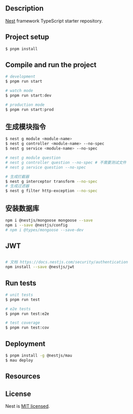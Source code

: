 ## Description

[Nest](https://github.com/nestjs/nest) framework TypeScript starter repository.

## Project setup

```bash
$ pnpm install
```

## Compile and run the project

```bash
# development
$ pnpm run start

# watch mode
$ pnpm run start:dev

# production mode
$ pnpm run start:prod
```

## 生成模块指令
```bash
$ nest g module <module-name>
$ nest g controller <module-name> --no-spec
$ nest g service <module-name> --no-spec

# nest g module question
# nest g controller question --no-spec # 不需要测试文件
# nest g service question --no-spec

# 生成拦截器
$ nest g interceptor transform --no-spec
# 生成过滤器
$ nest g filter http-exception --no-spec
```

## 安装数据库
```bash
npm i @nestjs/mongoose mongoose --save
npm i --save @nestjs/config
# npm i @types/mongoose --save-dev
```


## JWT
```bash

# 文档 https://docs.nestjs.com/security/authentication
npm install --save @nestjs/jwt
```

## Run tests

```bash
# unit tests
$ pnpm run test

# e2e tests
$ pnpm run test:e2e

# test coverage
$ pnpm run test:cov
```

## Deployment

```bash
$ pnpm install -g @nestjs/mau
$ mau deploy
```

## Resources


## License

Nest is [MIT licensed](https://github.com/nestjs/nest/blob/master/LICENSE).
